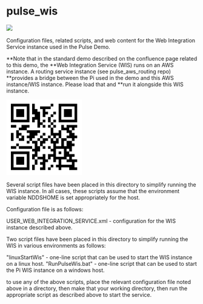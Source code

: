 # pulse_wis

![](https://github.com/psmass/DDSexamples/blob/master/RtiAsOne.png)

Configuration files, related scripts, and web content for the Web Integration Service instance used in the Pulse Demo.

**Note that in the standard demo described on the confluence page related to this demo, the
**Web Integration Service (WIS) runs on an AWS instance. A routing service instance (see pulse_aws_routing repo)
**provides a bridge between the Pi used in the demo and this AWS instance/WIS instance.  Please load that and
**run it alongside this WIS instance.

![QR code for WIS instance](/QR.code.50.18.214.8-8090.png)

Several script files have been placed in this directory to simplify running the WIS instance.
In all cases, these scripts assume that the environment variable NDDSHOME is set appropriately for
the host.

Configuration file is as follows:

USER_WEB_INTEGRATION_SERVICE.xml - configuration for the WIS instance described above.

Two script files have been placed in this directory to simplify running the WIS in various environments
as follows:

"linuxStartWis" - one-line script that can be used to start the WIS instance on a linux host.
"RunPulseWis.bat" - one-line script that can be used to start the Pi WIS instance on a windows host.

to use any of the above scripts, place the relevant configuration file noted above in a directory, then
make that your working directory, then run the appropriate script as described above to start the service.
